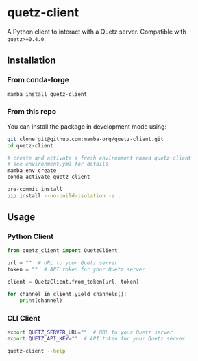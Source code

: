 # quetz-client

A Python client to interact with a Quetz server. Compatible with `quetz>=0.4.0`.

## Installation

### From conda-forge

```bash
mamba install quetz-client
```

### From this repo

You can install the package in development mode using:

```bash
git clone git@github.com:mamba-org/quetz-client.git
cd quetz-client

# create and activate a fresh environment named quetz-client
# see environment.yml for details
mamba env create
conda activate quetz-client

pre-commit install
pip install --no-build-isolation -e .
```

## Usage

### Python Client

```py
from quetz_client import QuetzClient

url = ""  # URL to your Quetz server
token = ""  # API token for your Quetz server

client = QuetzClient.from_token(url, token)

for channel in client.yield_channels():
    print(channel)
```

### CLI Client

```sh
export QUETZ_SERVER_URL=""  # URL to your Quetz server
export QUETZ_API_KEY=""  # API token for your Quetz server

quetz-client --help
```

